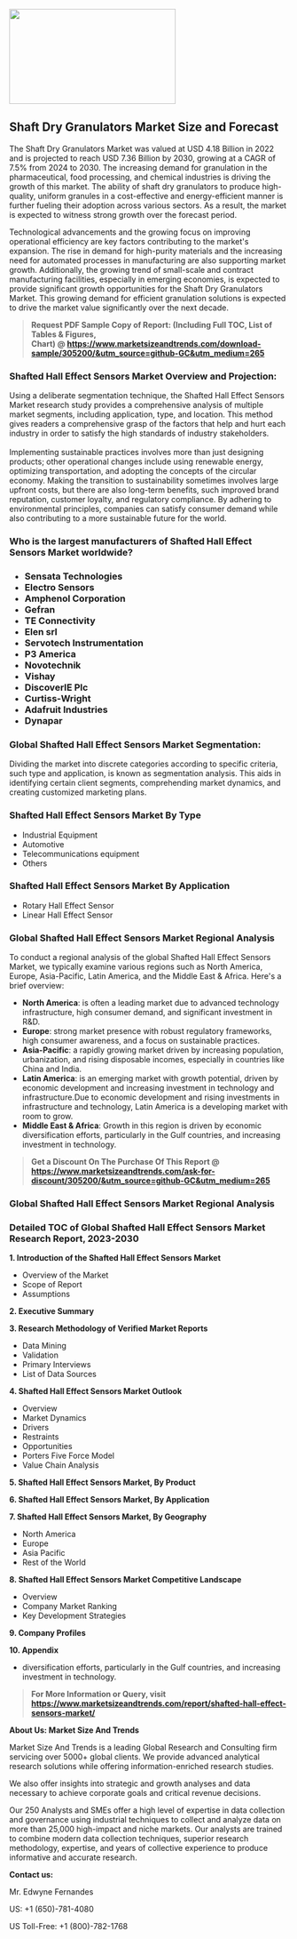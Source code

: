 <p><img class="alignnone size-medium wp-image-20088" src="https://ffe5etoiles.com/wp-content/uploads/2024/12/MST1-300x171.png" alt="" width="300" height="171" /></p><h2>Shaft Dry Granulators Market Size and Forecast</h2><p>The Shaft Dry Granulators Market was valued at USD 4.18 Billion in 2022 and is projected to reach USD 7.36 Billion by 2030, growing at a CAGR of 7.5% from 2024 to 2030. The increasing demand for granulation in the pharmaceutical, food processing, and chemical industries is driving the growth of this market. The ability of shaft dry granulators to produce high-quality, uniform granules in a cost-effective and energy-efficient manner is further fueling their adoption across various sectors. As a result, the market is expected to witness strong growth over the forecast period.</p><p>Technological advancements and the growing focus on improving operational efficiency are key factors contributing to the market's expansion. The rise in demand for high-purity materials and the increasing need for automated processes in manufacturing are also supporting market growth. Additionally, the growing trend of small-scale and contract manufacturing facilities, especially in emerging economies, is expected to provide significant growth opportunities for the Shaft Dry Granulators Market. This growing demand for efficient granulation solutions is expected to drive the market value significantly over the next decade.</p></p><blockquote id="" class=""><strong>Request PDF Sample Copy of Report: (Including Full TOC, List of Tables &amp; Figures, Chart)&nbsp;@&nbsp;<strong><a href="https://www.marketsizeandtrends.com/download-sample/305200/&utm_source=github-GC&utm_medium=265" target="_blank">https://www.marketsizeandtrends.com/download-sample/305200/&utm_source=github-GC&utm_medium=265</a></strong></strong></blockquote><h3 id="" class="">Shafted Hall Effect Sensors Market&nbsp;Overview and Projection:</h3><p id="" class="">Using a deliberate segmentation technique, the Shafted Hall Effect Sensors Market research study provides a comprehensive analysis of multiple market segments, including application, type, and location. This method gives readers a comprehensive grasp of the factors that help and hurt each industry in order to satisfy the high standards of industry stakeholders. <br /> <br />Implementing sustainable practices involves more than just designing products; other operational changes include using renewable energy, optimizing transportation, and adopting the concepts of the circular economy. Making the transition to sustainability sometimes involves large upfront costs, but there are also long-term benefits, such improved brand reputation, customer loyalty, and regulatory compliance. By adhering to environmental principles, companies can satisfy consumer demand while also contributing to a more sustainable future for the world.</p><h3 id="" class="">Who is the largest manufacturers of&nbsp;Shafted Hall Effect Sensors Market worldwide?</h3><h3 class=""><p><ul><li>Sensata Technologies </li><li> Electro Sensors </li><li> Amphenol Corporation </li><li> Gefran </li><li> TE Connectivity </li><li> Elen srl </li><li> Servotech Instrumentation </li><li> P3 America </li><li> Novotechnik </li><li> Vishay </li><li> DiscoverIE Plc </li><li> Curtiss-Wright </li><li> Adafruit Industries </li><li> Dynapar</li></ul></p></h3><h3 id="" class="">Global&nbsp;Shafted Hall Effect Sensors Market Segmentation:</h3><p id="" class="">Dividing the market into discrete categories according to specific criteria, such type and application, is known as segmentation analysis. This aids in identifying certain client segments, comprehending market dynamics, and creating customized marketing plans.</p><h3 id="" class="">Shafted Hall Effect Sensors Market&nbsp;By Type</h3><p><p><ul><li>Industrial Equipment</li><li> Automotive</li><li> Telecommunications equipment</li><li> Others</p></li></ul></p></p><h3 id="" class="">Shafted Hall Effect Sensors Market&nbsp;By Application</h3><p class=""><p><ul><li>Rotary Hall Effect Sensor</li><li> Linear Hall Effect Sensor</li></ul></p></p><h3 id="" class="">Global Shafted Hall Effect Sensors Market Regional Analysis</h3><p id="" class="">To conduct a regional analysis of the global Shafted Hall Effect Sensors Market, we typically examine various regions such as North America, Europe, Asia-Pacific, Latin America, and the Middle East &amp; Africa. Here's a brief overview:</p><ul><li><strong>North America</strong>: is often a leading market due to advanced technology infrastructure, high consumer demand, and significant investment in R&amp;D.</li><li><strong>Europe</strong>: strong market presence with robust regulatory frameworks, high consumer awareness, and a focus on sustainable practices.</li><li><strong>Asia-Pacific</strong>: a rapidly growing market driven by increasing population, urbanization, and rising disposable incomes, especially in countries like China and India.</li><li><strong>Latin America</strong>: is an emerging market with growth potential, driven by economic development and increasing investment in technology and infrastructure.Due to economic development and rising investments in infrastructure and technology, Latin America is a developing market with room to grow.</li><li><strong>Middle East &amp; Africa</strong>: Growth in this region is driven by economic diversification efforts, particularly in the Gulf countries, and increasing investment in technology.</li></ul><blockquote id="" class=""><strong>Get a Discount On The Purchase Of This Report @ <strong><a href="https://www.marketsizeandtrends.com/ask-for-discount/305200/&utm_source=github-GC&utm_medium=265" target="_blank">https://www.marketsizeandtrends.com/ask-for-discount/305200/&utm_source=github-GC&utm_medium=265</a></strong></strong></blockquote><h3 id="" class="">Global Shafted Hall Effect Sensors Market Regional Analysis</h3><h3 id="" class="">Detailed TOC of Global Shafted Hall Effect Sensors Market Research Report, 2023-2030</h3><p id="" class=""><strong>1. Introduction of the Shafted Hall Effect Sensors Market</strong></p><ul><li>Overview of the Market</li><li>Scope of Report</li><li>Assumptions</li></ul><p id="" class=""><strong>2. Executive Summary</strong></p><p id="" class=""><strong>3. Research Methodology of Verified Market Reports</strong></p><ul><li>Data Mining</li><li>Validation</li><li>Primary Interviews</li><li>List of Data Sources</li></ul><p id="" class=""><strong>4. Shafted Hall Effect Sensors Market Outlook</strong></p><ul><li>Overview</li><li>Market Dynamics</li><li>Drivers</li><li>Restraints</li><li>Opportunities</li><li>Porters Five Force Model</li><li>Value Chain Analysis</li></ul><p id="" class=""><strong>5. Shafted Hall Effect Sensors Market, By Product</strong></p><p id="" class=""><strong>6. Shafted Hall Effect Sensors Market, By Application</strong></p><p id="" class=""><strong>7. Shafted Hall Effect Sensors Market, By Geography</strong></p><ul><li>North America</li><li>Europe</li><li>Asia Pacific</li><li>Rest of the World</li></ul><p id="" class=""><strong>8. Shafted Hall Effect Sensors Market Competitive Landscape</strong></p><ul><li>Overview</li><li>Company Market Ranking</li><li>Key Development Strategies</li></ul><p id="" class=""><strong>9. Company Profiles</strong></p><p id="" class=""><strong>10. Appendix</strong></p><ul><li>diversification efforts, particularly in the Gulf countries, and increasing investment in technology.</li></ul><blockquote id="" class=""><strong>For More Information or Query, visit <strong><strong><a href="https://www.marketsizeandtrends.com/report/shafted-hall-effect-sensors-market/" target="_blank">https://www.marketsizeandtrends.com/report/shafted-hall-effect-sensors-market/</a></strong></strong></strong></blockquote><p id="" class=""><strong>About Us: Market Size And Trends</strong></p><p id="" class="">Market Size And Trends is a leading Global Research and Consulting firm servicing over 5000+ global clients. We provide advanced analytical research solutions while offering information-enriched research studies.</p><p id="" class="">We also offer insights into strategic and growth analyses and data necessary to achieve corporate goals and critical revenue decisions.</p><p id="" class="">Our 250 Analysts and SMEs offer a high level of expertise in data collection and governance using industrial techniques to collect and analyze data on more than 25,000 high-impact and niche markets. Our analysts are trained to combine modern data collection techniques, superior research methodology, expertise, and years of collective experience to produce informative and accurate research.</p><p id="" class=""><strong>Contact us:</strong></p><p id="" class="">Mr. Edwyne Fernandes</p><p id="" class="">US: +1 (650)-781-4080</p><p id="" class="">US Toll-Free: +1 (800)-782-1768</p>
